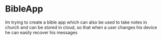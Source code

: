 # BibleApp
Im trying to create a bible app which can also be used to take notes in church and can be stored in cloud, so that when a user changes his device he can easily recover his messages
